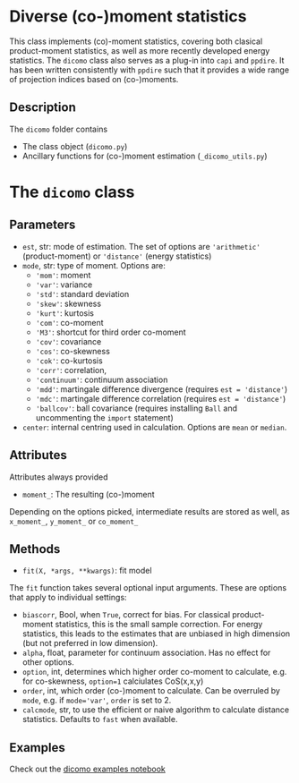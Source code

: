 Diverse (co-)moment statistics 
==============================

This class implements (co)-moment statistics, covering both clasical product-moment 
statistics, as well as more recently developed energy statistics. 
The `dicomo` class also serves as a plug-in into `capi` and  `ppdire`. It has been written consistently with `ppdire` such that it provides a wide range of 
projection indices based on (co-)moments.    

Description
-----------

The `dicomo` folder contains
- The class object (`dicomo.py`) 
- Ancillary functions for (co-)moment estimation (`_dicomo_utils.py`)

The `dicomo` class
==================

Parameters
----------
- `est`, str: mode of estimation. The set of options are `'arithmetic'` (product-moment) or `'distance'` (energy statistics)
- `mode`, str: type of moment. Options are: 
    * `'mom'`: moment 
    * `'var'`: variance 
    * `'std'`: standard deviation 
    * `'skew'`: skewness 
    * `'kurt'`: kurtosis
    * `'com'`: co-moment 
    * `'M3'`: shortcut for third order co-moment
    * `'cov'`: covariance 
    * `'cos'`: co-skewness
    * `'cok'`: co-kurtosis 
    * `'corr'`: correlation, 
    * `'continuum'`: continuum association 
    * `'mdd'`: martingale difference divergence (requires `est = 'distance'`)
    * `'mdc'`: martingale difference correlation (requires `est = 'distance'`)
    * `'ballcov'`: ball covariance (requires installing `Ball` and uncommenting the `import` statement)
- `center`: internal centring used in calculation. Options are `mean` or `median`.  

Attributes
----------
Attributes always provided 
-  `moment_`: The resulting (co-)moment

Depending on the options picked, intermediate results are stored as well, as `x_moment_`, `y_moment_` or `co_moment_`


Methods
--------
- `fit(X, *args, **kwargs)`: fit model 

The `fit` function takes several optional input arguments. These are options that 
apply to individual settings: 
-   `biascorr`, Bool, when `True`, correct for bias. For classical product-moment statistics, this 
    is the small sample correction. For energy statistics, this leads to the estimates that are unbiased in high dimension
    (but not preferred in low dimension). 
-   `alpha`, float, parameter for continuum association. Has no effect for other options.  
-   `option`, int, determines which higher order co-moment to calculate, e.g. for co-skewness, `option=1` calciulates CoS(x,x,y)
-   `order`, int, which order (co-)moment to calculate. Can be overruled by `mode`, e.g. if `mode='var'`, `order` is set to 2. 
-   `calcmode`, str, to use the efficient or naive algorithm to calculate distance statistics. Defaults to `fast` when available. 

Examples 
--------
Check out the [dicomo examples notebook](https://github.com/SvenSerneels/direpack/blob/master/examples/dicomo_example.ipynb)